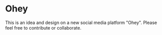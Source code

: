 # Ohey
This is an idea and design on a new social media platform "Ohey". Please feel free to contribute or collaborate.
